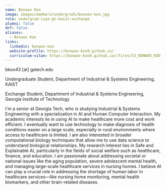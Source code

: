```yaml
---
name: Bonwoo Koo
image: images/members/undergrads/bonwoo-koo.jpg
role: undergrad-isye-gt-kaist-exchange
alumni: false
dnf: false
aliases:
  - Bonwoo Koo
links:
  linkedin: bonwoo-koo
  website-profile: https://bonwoo-koo9.github.io/
  curriculum-vitae: https://bonwoo-koo9.github.io//files/CV_BONWOO_KOO.pdf
---
```


bkoo43 [at] gatech.edu

Undergraduate Student, Department of Industrial & Systems Engineering, KAIST

Exchange Student, Department of Industrial & Systems Engineering, Georgia Institute of Technology

I'm a senior at Georgia Tech, who is studying Industrial & Systems Engineering with a specialization in AI and Human Computer Interaction. My academic interests lie in using AI to make healthcare more cost and work efficient. I eventually want to use technology to make diagnosis of health conditions easier on a large scale, especially in rural environments where access to healthcare is limited. I am also interested in broader computational biology techniques that allow me to use data science to understand biological relationships.
My research interest lies in Safe and Explainable AI, particularly in the fields of social welfare such as healthcare, finance, and education. I am passionate about addressing societal or national issues like the aging population, severe adolescent mental health, and managing large-scale healthcare services in nursing homes. I believe AI can play a crucial role in addressing the shortage of human labor in healthcare services—like nursing home monitoring, mental health biomarkers, and other brain-related diseases.